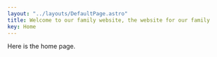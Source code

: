 ```yaml
---
layout: "../layouts/DefaultPage.astro"
title: Welcome to our family website, the website for our family
key: Home
---
```


Here is the home page.
